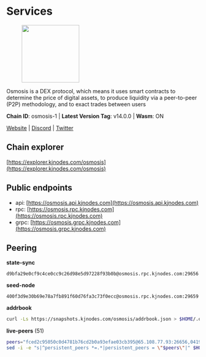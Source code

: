 # Services

<figure><img src="https://raw.githubusercontent.com/kj89/testnet_manuals/main/pingpub/logos/osmosis.png" width="150" alt=""><figcaption></figcaption></figure>

Osmosis is a DEX protocol, which means it uses smart contracts  to determine the price of digital assets, to produce liquidity  via a peer-to-peer (P2P) methodology, and to exact trades between users

**Chain ID**: osmosis-1 | **Latest Version Tag**: v14.0.0 | **Wasm**: ON

[Website](https://osmosis.zone) | [Discord](https://discord.gg/osmosis) | [Twitter](https://twitter.com/osmosiszone)




## Chain explorer
[https://explorer.kjnodes.com/osmosis](https://explorer.kjnodes.com/osmosis)

## Public endpoints

* api: [https://osmosis.api.kjnodes.com](https://osmosis.api.kjnodes.com)
* rpc: [https://osmosis.rpc.kjnodes.com](https://osmosis.rpc.kjnodes.com)
* grpc: [https://osmosis.grpc.kjnodes.com](https://osmosis.grpc.kjnodes.com)

## Peering

**state-sync**

```text
d9bfa29e0cf9c4ce0cc9c26d98e5d97228f93b0b@osmosis.rpc.kjnodes.com:29656
```

**seed-node**

```text
400f3d9e30b69e78a7fb891f60d76fa3c73f0ecc@osmosis.rpc.kjnodes.com:29659
```

**addrbook**
```bash
curl -Ls https://snapshots.kjnodes.com/osmosis/addrbook.json > $HOME/.osmosisd/config/addrbook.json
```

**live-peers** (51)
```bash
peers="fced2c95050c0d4781b76cd2b0a93efae03cb395@65.108.77.93:26656,0419c998d6aac0afdb05808ad9a935670248e209@65.108.204.56:26656,2f4c0337b2522034a614a5cb2c61a891fe753c03@5.9.81.187:29656,9203fbde463bd66bb451da3de390c7d3515c2bf2@65.108.46.248:26656,e3cc05de734a9eb3da832cf0236f319a9a4063ba@95.216.101.39:26656,42f42a4b3527b927d5002d45abd37f66ecdd4861@51.178.74.75:16656,4a837e3411b0281f00c07706cfea72d3ebc575f1@176.9.38.49:26656,d4e6a9d74abbf4676c8fd2d58d27fc24b59056b9@143.198.22.206:26656,b15ff06834de16016d8d905162e1365423d21a66@35.172.193.124:26656,bcfdb6b4050e05cb800d3327ee646af99c2adb21@66.206.26.138:26656,ec929701754be057fb38c824fc127e26add9c900@138.201.121.185:26666,f95d9634ad68b8f0ac80ce308adb71d8c119ada5@141.98.219.104:26656,569aac51b04607a18696c63035586816dec85511@157.90.213.235:26656,2000928f1b09973431b53292ef80c1cd836fd967@168.119.213.117:26656,d0d4b88110767c503baa8a618cfd7e284482f8dc@37.120.245.11:26656,4e38d3caa1554d7f46a2654fa9997554c13f61f2@95.216.96.61:26656,bfb67b2ae345955d6bc0991450120669c683386e@149.56.25.66:26656,406f64a8d601e34d7311fd61ec87b0c7028bd230@138.201.23.39:46656,e0fbdbdce6ec8797412751edd00fbaf114c42fad@34.220.226.204:26656,47e4075978458bfc382630b2a46aabbbbf7977b2@143.198.234.114:26656,fc2ad6fb9f20b4a637e244d92c35362bdb5d96af@100.26.145.135:26656,a6283307952423c1751431c220d11ed36b61ed84@143.110.237.113:26656,259ab883ee76f92e82f8f14d463aaaa09d857fb9@144.76.70.108:9010,724cef11bbe866269b3d67f7dd5ea539cc4096bf@198.244.164.186:26656,32e9d4a7413dd5393c8be004bee68dea683be839@65.21.227.95:2004,4d659b7b244a68913bfbdc6c9e7aa1a64391238e@74.118.139.59:26656,e81c3c20833cfb5d652a9c842c9f1c8b1835479d@108.61.190.21:26656,30e9432879d5b0976b88e52120dc12338e40fc33@65.108.108.176:26656,42745690b41f6a7515c4a87d88efda2e82b55b76@78.46.94.183:26656,f4b811759e55f665180545ad5e1b42573f660861@135.181.181.251:26656,43785e5ffd8783393ea8094f77efcee5bdbcdce3@78.141.244.18:26656,20913e92e8b9ea2d80ad34edd9b52e97886cf616@54.37.30.181:26656,407267ac44b20a0a4258d0bbca1c9f657bf88d08@74.118.143.19:26656,d9bfa29e0cf9c4ce0cc9c26d98e5d97228f93b0b@65.109.88.38:29656,9f2489016bcf055fde40498f54bf893f3a00f9de@138.201.85.176:26656,9b1bfb99d9eb04af32510ed8e3eb83c59448662f@95.214.52.220:26656,fc590afe489a1b9ca8ff3f2fb396dbc20b1997a4@204.16.244.254:26656,82e224c9640048a6513c589e904c0d903bb99f32@74.118.140.23:26656,56fa1755d27cb5d8b061d5beeb0a969054ce056e@43.153.101.118:26656,797094953d830f8727f3b5175f2b205df16d5867@45.77.212.231:26656,5e9051d2ae7d9be1656a5348ad0916f255b96c73@135.181.214.17:26656,60a2c89e7253502e93517a026f44a2431cc81230@220.85.113.39:26656,f9a920a61ee994b12b77178dd5f1fc1ed39b7cd2@142.132.255.49:26656,3197daa0ee5245b17a546be032ff0f6814e1d1db@148.251.191.239:26656,d90150d606724bb19d533f861024174f3aa42351@213.239.213.115:26656,34340a9151d4a97a850d2cd64d8778279faf3f96@194.163.181.100:26656,1876eb08c7e93c965a895177f82c8725f89c0f65@54.214.183.228:26656,6b1dd134b30aeaeb2f21f33bd2cd0370a2275501@138.68.6.165:26656,8e72d0b37a9dc16ea58c0da705caa6530badd6ce@138.197.68.193:26656,e153cc49052d67280dfdd6d660f3d98622905850@209.133.193.74:26656,74e8ba742d8312c250f3237c8c8f3f951c01f9df@95.216.4.104:26656"
sed -i -e "s|^persistent_peers *=.*|persistent_peers = \"$peers\"|" $HOME/.osmosisd/config/config.toml
```
